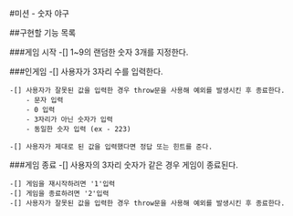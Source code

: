 #미션 - 숫자 야구

##구현할 기능 목록

###게임 시작
-[] 1~9의 랜덤한 숫자 3개를 지정한다.

###인게임
-[] 사용자가 3자리 수를 입력한다.

    -[] 사용자가 잘못된 값을 입력한 경우 throw문을 사용해 예외를 발생시킨 후 종료한다.
        - 문자 입력
        - 0 입력
        - 3자리가 아닌 숫자가 입력
        - 동일한 숫자 입력 (ex - 223)

    -[] 사용자가 제대로 된 값을 입력했다면 정답 또는 힌트를 준다.

###게임 종료
-[] 사용자의 3자리 숫자가 같은 경우 게임이 종료된다.

    -[] 게임을 재시작하려면 '1'입력
    -[] 게임을 종료하려면 '2'입력
    -[] 사용자가 잘못된 값을 입력한 경우 throw문을 사용해 예외를 발생시킨 후 종료한다.
